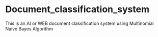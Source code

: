 # Document_classification_system
This is an AI or WEB document classification system using Multinomial Naive Bayes Algorithm
